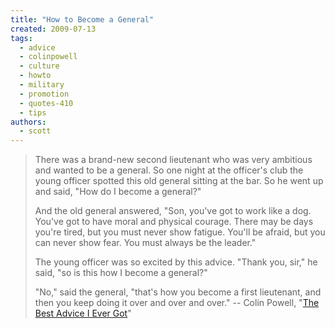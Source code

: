 ```yaml
---
title: "How to Become a General"
created: 2009-07-13
tags: 
  - advice
  - colinpowell
  - culture
  - howto
  - military
  - promotion
  - quotes-410
  - tips
authors: 
  - scott
---
```


> There was a brand-new second lieutenant who was very ambitious and wanted to be a general. So one night at the officer's club the young officer spotted this old general sitting at the bar. So he went up and said, "How do I become a general?"
> 
> And the old general answered, "Son, you've got to work like a dog. You've got to have moral and physical courage. There may be days you're tired, but you must never show fatigue. You'll be afraid, but you can never show fear. You must always be the leader."
> 
> The young officer was so excited by this advice. "Thank you, sir," he said, "so is this how I become a general?"
> 
> "No," said the general, "that's how you become a first lieutenant, and then you keep doing it over and over and over." \-- Colin Powell, "[The Best Advice I Ever Got](http://money.cnn.com/galleries/2009/fortune/0906/gallery.best_advice_i_ever_got2.fortune/11.html)"

